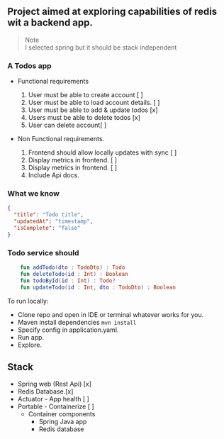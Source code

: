 ## Project aimed at exploring capabilities of redis wit a backend app.

> Note <br>
> I selected spring but it should be stack independent
> 

### A Todos app

- Functional requirements
  1. User must be able to create account [ ]
  2. User must be able to load account details. [ ]
  3. User must be able to add & update todos [x]
  4. Users must be able to delete todos [x]
  5. User can delete account[ ]
  
- Non Functional requirements. 
  1. Frontend should allow locally updates with sync [ ]
  2. Display metrics in frontend. [ ]
  3. Display metrics in frontend. [ ]
  4. Include Api docs.

### What we know
```json
{
  "title": "Todo title",
  "updatedAt": "timestamp",
  "isComplete": "false"
}
```

### Todo service should
```kotlin
    fun addTodo(dto : TodoDto) : Todo
    fun deleteTodo(id : Int) : Boolean
    fun todoById(id : Int) : Todo?
    fun updateTodo(id : Int, dto : TodoDto) : Boolean
```

To run locally:
- Clone repo and open in IDE or terminal whatever works for you.
- Maven install dependencies <code>mvn install</code>
- Specify config in application.yaml.
- Run app.
- Explore.

## Stack
- Spring web (Rest Api) [x]
- Redis Database.[x]
- Actuator - App health [ ]
- Portable - Containerize [ ]
  - Container components
    - Spring Java app
    - Redis database
